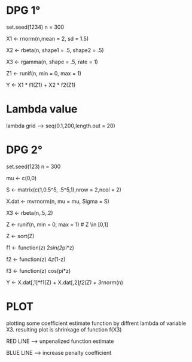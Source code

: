 # DPG 1°

  set.seed(1234)
  n = 300
  
  X1 <- rnorm(n,mean = 2, sd = 1.5)
  
  X2 <- rbeta(n, shape1 = .5, shape2 = .5)
  
  X3 <- rgamma(n, shape = .5, rate = 1)
  
  Z1 <- runif(n, min = 0, max = 1)
  
  Y <- X1 * f1(Z1) + X2 * f2(Z1)

# Lambda value 

lambda grid --> seq(0.1,200,length.out = 20)

# DPG 2°

set.seed(123)
n = 300

mu <- c(0,0)

S <- matrix(c(1,0.5^5, .5^5,1),nrow = 2,ncol = 2)

X.dat <- mvrnorm(n, mu = mu, Sigma = S)

X3 <- rbeta(n,.5,.2)

Z <- runif(n, min = 0, max = 1) # Z \in [0,1]

Z <- sort(Z)

f1 <- function(z) 2*sin(2*pi*z)

f2 <- function(z) 4*z*(1-z)

f3 <- function(z) cos(pi*z)


Y <- X.dat[,1]*f1(Z) + X.dat[,2]*f2(Z) + 3*rnorm(n)


# PLOT

plotting some coefficient estimate function by diffrent lambda of variable X3. resulting plot is shrinkage of function f(X3)

RED LINE --> unpenalized function estimate

BLUE LINE --> increase penalty coefficient
